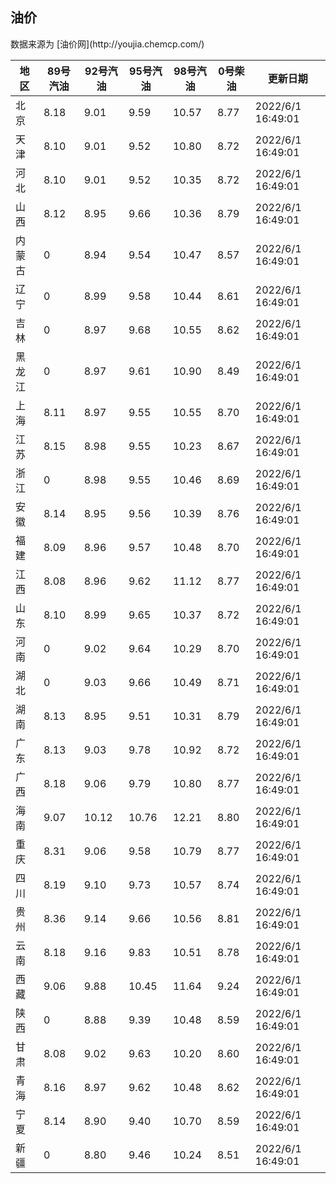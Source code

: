 
<!DOCTYPE html>
<html lang="zh-cn">
<head>
<link href="https://cdn.jsdelivr.net/gh/RookieFanzk/link/github.css" rel="stylesheet">
</head>

<body>
<h2>油价</h2>
<p>数据来源为 [油价网](http://youjia.chemcp.com/) </p>
<table>
<thead>
<tr>
<th>地区</th>
<th>89号汽油</th>
<th>92号汽油</th>
<th>95号汽油</th>
<th>98号汽油</th>
<th>0号柴油</th>
<th>更新日期</th>
</tr>
</thead>
<tbody>
<tr>
<td>北京</td>
<td>8.18</td>
<td>9.01</td>
<td>9.59</td>
<td>10.57</td>
<td>8.77</td>
<td>2022/6/1 16:49:01</td>
</tr>
<tr>
<td>天津</td>
<td>8.10</td>
<td>9.01</td>
<td>9.52</td>
<td>10.80</td>
<td>8.72</td>
<td>2022/6/1 16:49:01</td>
</tr>
<tr>
<td>河北</td>
<td>8.10</td>
<td>9.01</td>
<td>9.52</td>
<td>10.35</td>
<td>8.72</td>
<td>2022/6/1 16:49:01</td>
</tr>
<tr>
<td>山西</td>
<td>8.12</td>
<td>8.95</td>
<td>9.66</td>
<td>10.36</td>
<td>8.79</td>
<td>2022/6/1 16:49:01</td>
</tr>
<tr>
<td>内蒙古</td>
<td>0</td>
<td>8.94</td>
<td>9.54</td>
<td>10.47</td>
<td>8.57</td>
<td>2022/6/1 16:49:01</td>
</tr>
<tr>
<td>辽宁</td>
<td>0</td>
<td>8.99</td>
<td>9.58</td>
<td>10.44</td>
<td>8.61</td>
<td>2022/6/1 16:49:01</td>
</tr>
<tr>
<td>吉林</td>
<td>0</td>
<td>8.97</td>
<td>9.68</td>
<td>10.55</td>
<td>8.62</td>
<td>2022/6/1 16:49:01</td>
</tr>
<tr>
<td>黑龙江</td>
<td>0</td>
<td>8.97</td>
<td>9.61</td>
<td>10.90</td>
<td>8.49</td>
<td>2022/6/1 16:49:01</td>
</tr>
<tr>
<td>上海</td>
<td>8.11</td>
<td>8.97</td>
<td>9.55</td>
<td>10.55</td>
<td>8.70</td>
<td>2022/6/1 16:49:01</td>
</tr>
<tr>
<td>江苏</td>
<td>8.15</td>
<td>8.98</td>
<td>9.55</td>
<td>10.23</td>
<td>8.67</td>
<td>2022/6/1 16:49:01</td>
</tr>
<tr>
<td>浙江</td>
<td>0</td>
<td>8.98</td>
<td>9.55</td>
<td>10.46</td>
<td>8.69</td>
<td>2022/6/1 16:49:01</td>
</tr>
<tr>
<td>安徽</td>
<td>8.14</td>
<td>8.95</td>
<td>9.56</td>
<td>10.39</td>
<td>8.76</td>
<td>2022/6/1 16:49:01</td>
</tr>
<tr>
<td>福建</td>
<td>8.09</td>
<td>8.96</td>
<td>9.57</td>
<td>10.48</td>
<td>8.70</td>
<td>2022/6/1 16:49:01</td>
</tr>
<tr>
<td>江西</td>
<td>8.08</td>
<td>8.96</td>
<td>9.62</td>
<td>11.12</td>
<td>8.77</td>
<td>2022/6/1 16:49:01</td>
</tr>
<tr>
<td>山东</td>
<td>8.10</td>
<td>8.99</td>
<td>9.65</td>
<td>10.37</td>
<td>8.72</td>
<td>2022/6/1 16:49:01</td>
</tr>
<tr>
<td>河南</td>
<td>0</td>
<td>9.02</td>
<td>9.64</td>
<td>10.29</td>
<td>8.70</td>
<td>2022/6/1 16:49:01</td>
</tr>
<tr>
<td>湖北</td>
<td>0</td>
<td>9.03</td>
<td>9.66</td>
<td>10.49</td>
<td>8.71</td>
<td>2022/6/1 16:49:01</td>
</tr>
<tr>
<td>湖南</td>
<td>8.13</td>
<td>8.95</td>
<td>9.51</td>
<td>10.31</td>
<td>8.79</td>
<td>2022/6/1 16:49:01</td>
</tr>
<tr>
<td>广东</td>
<td>8.13</td>
<td>9.03</td>
<td>9.78</td>
<td>10.92</td>
<td>8.72</td>
<td>2022/6/1 16:49:01</td>
</tr>
<tr>
<td>广西</td>
<td>8.18</td>
<td>9.06</td>
<td>9.79</td>
<td>10.80</td>
<td>8.77</td>
<td>2022/6/1 16:49:01</td>
</tr>
<tr>
<td>海南</td>
<td>9.07</td>
<td>10.12</td>
<td>10.76</td>
<td>12.21</td>
<td>8.80</td>
<td>2022/6/1 16:49:01</td>
</tr>
<tr>
<td>重庆</td>
<td>8.31</td>
<td>9.06</td>
<td>9.58</td>
<td>10.79</td>
<td>8.77</td>
<td>2022/6/1 16:49:01</td>
</tr>
<tr>
<td>四川</td>
<td>8.19</td>
<td>9.10</td>
<td>9.73</td>
<td>10.57</td>
<td>8.74</td>
<td>2022/6/1 16:49:01</td>
</tr>
<tr>
<td>贵州</td>
<td>8.36</td>
<td>9.14</td>
<td>9.66</td>
<td>10.56</td>
<td>8.81</td>
<td>2022/6/1 16:49:01</td>
</tr>
<tr>
<td>云南</td>
<td>8.18</td>
<td>9.16</td>
<td>9.83</td>
<td>10.51</td>
<td>8.78</td>
<td>2022/6/1 16:49:01</td>
</tr>
<tr>
<td>西藏</td>
<td>9.06</td>
<td>9.88</td>
<td>10.45</td>
<td>11.64</td>
<td>9.24</td>
<td>2022/6/1 16:49:01</td>
</tr>
<tr>
<td>陕西</td>
<td>0</td>
<td>8.88</td>
<td>9.39</td>
<td>10.48</td>
<td>8.59</td>
<td>2022/6/1 16:49:01</td>
</tr>
<tr>
<td>甘肃</td>
<td>8.08</td>
<td>9.02</td>
<td>9.63</td>
<td>10.20</td>
<td>8.60</td>
<td>2022/6/1 16:49:01</td>
</tr>
<tr>
<td>青海</td>
<td>8.16</td>
<td>8.97</td>
<td>9.62</td>
<td>10.48</td>
<td>8.62</td>
<td>2022/6/1 16:49:01</td>
</tr>
<tr>
<td>宁夏</td>
<td>8.14</td>
<td>8.90</td>
<td>9.40</td>
<td>10.70</td>
<td>8.59</td>
<td>2022/6/1 16:49:01</td>
</tr>
<tr>
<td>新疆</td>
<td>0</td>
<td>8.80</td>
<td>9.46</td>
<td>10.24</td>
<td>8.51</td>
<td>2022/6/1 16:49:01</td>
</tr>
</tbody>
</table>
</body>
</html>

